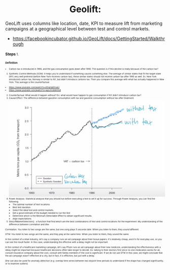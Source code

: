 <h1 align="center">Geolift:</h1>

GeoLift uses columns like location, date, KPI to measure lift from marketing campaigns at a geographical level between test and control markets.  

  - https://facebookincubator.github.io/GeoLift/docs/GettingStarted/Walkthrough

  
**<small>Steps**<small>
1. 

**<small>Definition**<small>
- Carbon tax is introduced in 1990, and the gas consumption goes down after 1990. The question is if this decline is really because of the carbon tax?
1. Synthetic Control Methods (SCM): It helps you to understand if something causes something else. The average of similar states that fit the target state (NY) very well pretrend (before New York receives carbon tax), these similar states should not receive carbon tax after 1990 as well. Ex. New York introduced carbon tax, Norway is similar to NY, but didn't introduce carbonx tax. Then you compare this average with what has actually happened in New York. This average is the counterfactual.
  - https://www.youtube.com/watch?v=EGqrtpEXxaU
  - https://www.youtube.com/watch?v=wpUXJbWnfo8
2. Counterfactual: What would it happen without? Ex: what would have happen to gas consumption if NY didn't introduce carbon tax?
3. Causal Effect: The difference between gasoline consumption with tax and gasoline consumption without tax after treatment.
![App Screenshot](https://github.com/HaomingChen1998/Portfolio-Project/blob/main/Learning%20Note/Photo/SCM.png)
4. Power Analysis: Statistical analysis that you should run before executing a test to set it up for success. Through Power Analysis, you can find the following:
    - The optimal number of test locations.
    - Best test duration.
    - Select the ideal test and control markets.
    - Get a good estimate of the budget needed to run the test.
    - Determine which is the Minimum Detectable Effect to obtain significant results.
    - Align expectations.
5. GeoLiftMarketSelection() : a function that find which are the best combinations of test and control locations for the experiment.
My understanding of the difference between correlation and dtw:

Correlation: You listen to two songs are the same, but one song plays 5 seconds later. When you listen to them, they sound different.  

DTW: You listen to two songs are the same, and they play at the same time. When you listen to them, they sound the same.  

In the context of a retail industry, let's say a company runs an ad campaign about their tissue papers. It's relatively cheap, and it's for everyday use, so you can see the result faster. In this case, understanding the effective with a delay might not be important.  

In the context of a healthcare marketing campaign, let's say Pfizer runs an ad campaign about their new medicine, understanding the effectiveness with a delay might be important because healthcare decisions often take longer to decide. Ex: talking to their doctors first since no one medication works for all, consult insurance company about the cost, consult with family members if the cost is significant. If we do not use DTW in this case, we might conclude that the ad campaign wasn't effective at a city, but in fact, it is effective, but just with a delay.   
   
Dtw can also be used for anomaly detection (e.g. overlap time series between two disjoint time periods to understand if the shape has changed significantly, or to examine outliers)
